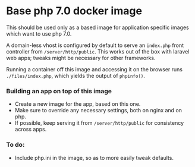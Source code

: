 # Base php 7.0 docker image

This should be used only as a based image for application specific images which want to use php 7.0.

A domain-less vhost is configured by default to serve an `index.php` front controller from `/server/http/public`. This works out of the box with laravel web apps; tweaks might be necessary for other frameworks.

Running a container off this image and accessing it on the browser runs `./files/index.php`, which yields the output of `phpinfo()`.

### Building an app on top of this image

+ Create a new image for the app, based on this one.
+ Make sure to override any necessary settings, both on nginx and on php.
+ If possible, keep serving it from `/server/http/public` for consistency across apps.

### To do:

+ Include php.ini in the image, so as to more easily tweak defaults.
